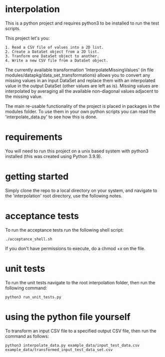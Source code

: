 # interpolation
This is a python project and requires python3 to be installed to run the test scripts.

This project let's you:

    1. Read a CSV file of values into a 2D list.
    2. Create a DataSet object from a 2D list.
    3. Tranform one DataSet object to another.
    4. Write a new CSV file from a DataSet object.

The currently available transformation 'InterpolateMissingValues' (in file modules/datapkg/data_set_transformations) allows you to 
convert any missing values in an input DataSet and replace them with an interpolated value in the output DataSet (other values are left as is).
Missing values are interpolated by averaging all the available non-diagonal values adjacent to the missing value.

The main re-usable functionality of the project is placed in packages in the modules folder. 
To use them in your own python scripts you can read the 'interpolate_data.py' to see how this is done.

# requirements

You will need to run this project on a unix based system with python3 installed (this was created using Python 3.9.9).

# getting started

Simply clone the repo to a local directory on your system, and navigate to the 'interpolation' root directory, use the following notes.

# acceptance tests
To run the acceptance tests run the following shell script:

```console
./acceptance_shell.sh
```

If you don't have permissions to execute, do a chmod +x on the file.

# unit tests
To run the unit tests navigate to the root interpolation folder, then run the following command:

```console
python3 run_unit_tests.py
```

# using the python file yourself

To transform an input CSV file to a specified output CSV file, then run the command as follows:

```console
python3 interpolate_data.py example_data/input_test_data.csv example_data/transformed_input_test_data_set.csv
```
